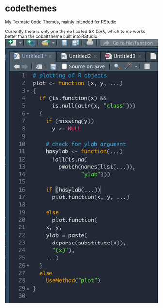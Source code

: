 # codethemes
My Texmate Code Themes, mainly intended for RStudio

Currently there is only one theme I called *SK Dark*, which to me works better than the cobalt theme built into RStudio:
![](skdark.png)

